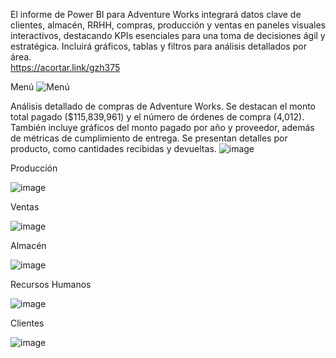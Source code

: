 El informe de Power BI para Adventure Works integrará datos clave de clientes, almacén, RRHH, compras, producción y ventas en paneles visuales interactivos, destacando KPIs esenciales para una toma de decisiones ágil y estratégica. Incluirá gráficos, tablas y filtros para análisis detallados por área. </br>
https://acortar.link/gzh375

Menú
![Menú](https://github.com/user-attachments/assets/0d8060d1-9c09-4d73-8fc5-0e9d03f46f5e)

Análisis detallado de compras de Adventure Works. Se destacan el monto total pagado ($115,839,961) y el número de órdenes de compra (4,012). También incluye gráficos del monto pagado por año y proveedor, además de métricas de cumplimiento de entrega. Se presentan detalles por producto, como cantidades recibidas y devueltas.
![image](https://github.com/user-attachments/assets/2718cbe2-ea78-47bb-b329-912d1bb1353c)

Producción

![image](https://github.com/user-attachments/assets/e2e22fe8-67b7-431b-91bf-7795dfda9a64)

Ventas

![image](https://github.com/user-attachments/assets/bc4dfd85-2a91-4386-a286-02c8a2db3025)

Almacén

![image](https://github.com/user-attachments/assets/99db0ca7-1af9-4bf0-a0bc-5df2bbfe3caf)

Recursos Humanos

![image](https://github.com/user-attachments/assets/14104e47-3910-47fc-a05a-98765c7c582f)

Clientes

![image](https://github.com/user-attachments/assets/e2301080-2fc5-4f99-b261-ea8714509d43)








